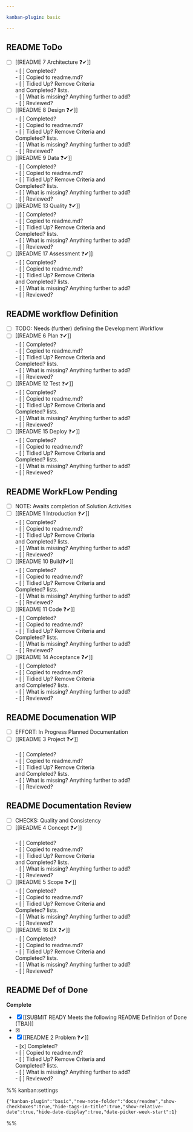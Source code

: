 ```yaml
---

kanban-plugin: basic

---
```


## README ToDo

- [ ] [[README 7 Architecture ❓✔]]<br>- [ ] Completed?<br>- [ ] Copied to readme.md?<br>- [ ] Tidied Up? Remove
  Criteria<br>  and Completed? lists.<br>- [ ] What is missing? Anything further to add?<br>- [ ] Reviewed?
- [ ] [[README 8 Design ❓✔]]<br>- [ ] Completed?<br>- [ ] Copied to readme.md?<br>- [ ] Tidied Up? Remove Criteria
  and<br>  Completed? lists.<br>- [ ] What is missing? Anything further to add?<br>- [ ] Reviewed?
- [ ] [[README 9 Data ❓✔]]<br>- [ ] Completed?<br>- [ ] Copied to readme.md?<br>- [ ] Tidied Up? Remove Criteria and<br>
  Completed? lists.<br>- [ ] What is missing? Anything further to add?<br>- [ ] Reviewed?
- [ ] [[README 13 Quality ❓✔]]<br>- [ ] Completed?<br>- [ ] Copied to readme.md?<br>- [ ] Tidied Up? Remove Criteria
  and<br>  Completed? lists.<br>- [ ] What is missing? Anything further to add?<br>- [ ] Reviewed?
- [ ] [[README 17 Assessment ❓✔]]<br>- [ ] Completed?<br>- [ ] Copied to readme.md?<br>- [ ] Tidied Up? Remove
  Criteria<br>  and Completed? lists.<br>- [ ] What is missing? Anything further to add?<br>- [ ] Reviewed?

## README workflow Definition

- [ ] TODO: Needs (further) defining the Development Workflow
- [ ] [[README 6 Plan ❓✔]]<br>- [ ] Completed?<br>- [ ] Copied to readme.md?<br>- [ ] Tidied Up? Remove Criteria and<br>
  Completed? lists.<br>- [ ] What is missing? Anything further to add?<br>- [ ] Reviewed?
- [ ] [[README 12 Test ❓✔]]<br>- [ ] Completed?<br>- [ ] Copied to readme.md?<br>- [ ] Tidied Up? Remove Criteria
  and<br>  Completed? lists.<br>- [ ] What is missing? Anything further to add?<br>- [ ] Reviewed?
- [ ] [[README 15 Deploy ❓✔]]<br>- [ ] Completed?<br>- [ ] Copied to readme.md?<br>- [ ] Tidied Up? Remove Criteria
  and<br>  Completed? lists.<br>- [ ] What is missing? Anything further to add?<br>- [ ] Reviewed?

## README WorkFLow Pending

- [ ] NOTE: Awaits completion of Solution Activities
- [ ] [[README 1 Introduction ❓✔]]<br>- [ ] Completed?<br>- [ ] Copied to readme.md?<br>- [ ] Tidied Up? Remove
  Criteria<br>  and Completed? lists.<br>- [ ] What is missing? Anything further to add?<br>- [ ] Reviewed?
- [ ] [[README 10 Build❓✔]]<br>- [ ] Completed?<br>- [ ] Copied to readme.md?<br>- [ ] Tidied Up? Remove Criteria
  and<br>  Completed? lists.<br>- [ ] What is missing? Anything further to add?<br>- [ ] Reviewed?
- [ ] [[README 11 Code ❓✔]]<br>- [ ] Completed?<br>- [ ] Copied to readme.md?<br>- [ ] Tidied Up? Remove Criteria
  and<br>  Completed? lists.<br>- [ ] What is missing? Anything further to add?<br>- [ ] Reviewed?
- [ ] [[README 14 Acceptance ❓✔]]<br>- [ ] Completed?<br>- [ ] Copied to readme.md?<br>- [ ] Tidied Up? Remove
  Criteria<br>  and Completed? lists.<br>- [ ] What is missing? Anything further to add?<br>- [ ] Reviewed?

## README Documenation WIP

- [ ] EFFORT: In Progress Planned Documentation
- [ ] [[README 3 Project ❓✔]]<br><br>- [ ] Completed?<br>- [ ] Copied to readme.md?<br>- [ ] Tidied Up? Remove
  Criteria<br>  and Completed? lists.<br>- [ ] What is missing? Anything further to add?<br>- [ ] Reviewed?

## README Documentation Review

- [ ] CHECKS: Quality and Consistency
- [ ] [[README 4 Concept ❓✔]]<br><br>- [ ] Completed?<br>- [ ] Copied to readme.md?<br>- [ ] Tidied Up? Remove
  Criteria<br>  and Completed? lists.<br>- [ ] What is missing? Anything further to add? <br>- [ ] Reviewed?
- [ ] [[README 5 Scope ❓✔]]<br>- [ ] Completed?<br>- [ ] Copied to readme.md?<br>- [ ] Tidied Up? Remove Criteria
  and<br>  Completed? lists.<br>- [ ] What is missing? Anything further to add?<br>- [ ] Reviewed?
- [ ] [[README 16 DX ❓✔]]<br>- [ ] Completed?<br>- [ ] Copied to readme.md?<br>- [ ] Tidied Up? Remove Criteria and<br>
  Completed? lists.<br>- [ ] What is missing? Anything further to add?<br>- [ ] Reviewed?

## README Def of Done

**Complete**

- [x] [[SUBMIT READY  Meets the following README Definition of Done (TBA)]]
- [x]
- [x] [[README 2 Problem ❓✔]]<br>- [x] Completed?<br>- [ ] Copied to readme.md?<br>- [ ] Tidied Up? Remove Criteria
  and<br>  Completed? lists.<br>- [ ] What is missing? Anything further to add? <br>- [ ] Reviewed?

%% kanban:settings

```
{"kanban-plugin":"basic","new-note-folder":"docs/readme","show-checkboxes":true,"hide-tags-in-title":true,"show-relative-date":true,"hide-date-display":true,"date-picker-week-start":1}
```

%%
